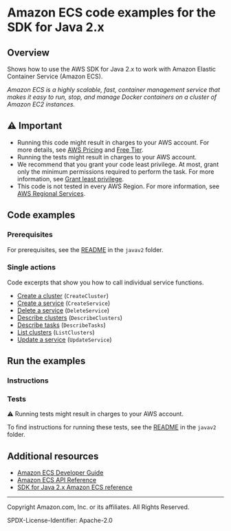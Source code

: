 # Amazon ECS code examples for the SDK for Java 2.x

## Overview

Shows how to use the AWS SDK for Java 2.x to work with Amazon Elastic Container Service (Amazon ECS).

<!--custom.overview.start-->
<!--custom.overview.end-->

_Amazon ECS is a highly scalable, fast, container management service that makes it easy to run, stop, and manage Docker containers on a cluster of Amazon EC2 instances._

## ⚠ Important

* Running this code might result in charges to your AWS account. For more details, see [AWS Pricing](https://aws.amazon.com/pricing/) and [Free Tier](https://aws.amazon.com/free/).
* Running the tests might result in charges to your AWS account.
* We recommend that you grant your code least privilege. At most, grant only the minimum permissions required to perform the task. For more information, see [Grant least privilege](https://docs.aws.amazon.com/IAM/latest/UserGuide/best-practices.html#grant-least-privilege).
* This code is not tested in every AWS Region. For more information, see [AWS Regional Services](https://aws.amazon.com/about-aws/global-infrastructure/regional-product-services).

<!--custom.important.start-->
<!--custom.important.end-->

## Code examples

### Prerequisites

For prerequisites, see the [README](../../README.md#Prerequisites) in the `javav2` folder.


<!--custom.prerequisites.start-->
<!--custom.prerequisites.end-->

### Single actions

Code excerpts that show you how to call individual service functions.

- [Create a cluster](src/main/java/com/example/ecs/CreateCluster.java#L12) (`CreateCluster`)
- [Create a service](src/main/java/com/example/ecs/CreateService.java#L12) (`CreateService`)
- [Delete a service](src/main/java/com/example/ecs/DeleteService.java#L12) (`DeleteService`)
- [Describe clusters](src/main/java/com/example/ecs/DescribeClusters.java#L12) (`DescribeClusters`)
- [Describe tasks](src/main/java/com/example/ecs/ListTaskDefinitions.java#L11) (`DescribeTasks`)
- [List clusters](src/main/java/com/example/ecs/ListClusters.java#L11) (`ListClusters`)
- [Update a service](src/main/java/com/example/ecs/UpdateService.java#L11) (`UpdateService`)


<!--custom.examples.start-->
<!--custom.examples.end-->

## Run the examples

### Instructions


<!--custom.instructions.start-->
<!--custom.instructions.end-->



### Tests

⚠ Running tests might result in charges to your AWS account.


To find instructions for running these tests, see the [README](../../README.md#Tests)
in the `javav2` folder.



<!--custom.tests.start-->
<!--custom.tests.end-->

## Additional resources

- [Amazon ECS Developer Guide](https://docs.aws.amazon.com/AmazonECS/latest/developerguide/Welcome.html)
- [Amazon ECS API Reference](https://docs.aws.amazon.com/AmazonECS/latest/APIReference/Welcome.html)
- [SDK for Java 2.x Amazon ECS reference](https://sdk.amazonaws.com/java/api/latest/software/amazon/awssdk/services/ecs/package-summary.html)

<!--custom.resources.start-->
<!--custom.resources.end-->

---

Copyright Amazon.com, Inc. or its affiliates. All Rights Reserved.

SPDX-License-Identifier: Apache-2.0
